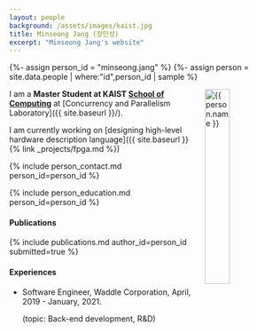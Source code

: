 ```yaml
---
layout: people
background: /assets/images/kaist.jpg
title: Minseong Jang (장민성)
excerpt: "Minseong Jang's website"
---
```


{%- assign person_id = "minseong.jang" %}
{%- assign person = site.data.people | where:"id",person_id | sample %}

<img align="right" style="width: 30%; padding-left: 3%;" src="{{ site.baseurl }}/assets/images/people/minseong.jang.jpeg" alt="{{ person.name }}">

I am a **Master Student at KAIST [School of Computing](https://cs.kaist.ac.kr)** at [Concurrency and Parallelism Laboratory]({{ site.baseurl }}/).

I am currently working on [designing high-level hardware description language]({{ site.baseurl }}{% link _projects/fpga.md %})

{% include person_contact.md person_id=person_id %}

{% include person_education.md person_id=person_id %}

#### Publications

{% include publications.md author_id=person_id submitted=true %}

#### Experiences

- Software Engineer, Waddle Corporation, April, 2019 - January, 2021.
  
  (topic: Back-end development, R&D)
